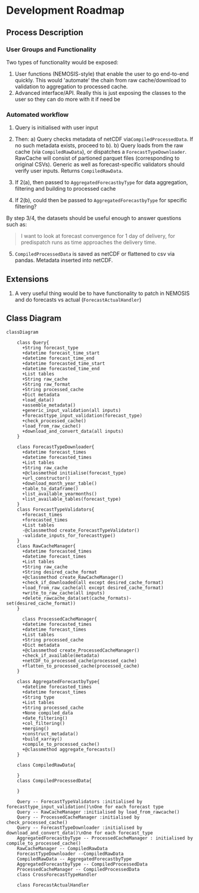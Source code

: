 # Development Roadmap

## Process Description

### User Groups and Functionality

Two types of functionality would be exposed:
1. User functions (NEMOSIS-style) that enable the user to go end-to-end quickly. This would 'automate' the chain from raw cache/download to validation to aggregation to processed cache.
2. Advanced interface/API. Really this is just exposing the classes to the user so they can do more with it if need be

### Automated workflow

1. Query is initialised with user input
2. Then:
    a) Query checks metadata of netCDF via`CompiledProcessedData`. If no such metadata exists, proceed to b).
    b) Query loads from the raw cache (via `CompiledRawData`), or dispatches a `ForecastTypeDownloader`. RawCache will consist of partioned parquet files (corresponding to original CSVs). Generic as well as forecast-specific validators should verify user inputs. Returns `CompiledRawData`.

3. If 2(a), then passed to `AggregatedForecastbyType` for data aggregation, filtering and building to processed cache
4. If 2(b), could then be passed to `AggregatedForecastbyType` for specific filtering?

By step 3/4, the datasets should be useful  enough to answer questions such as:
>I want to look at forecast convergence for 1 day of delivery, for predispatch runs as time approaches the delivery time.

5. `CompiledProcessedData` is saved as netCDF or flattened to csv via pandas. Metadata inserted into netCDF.


## Extensions

1. A very useful thing would be to have functionality to patch in NEMOSIS and do forecasts vs actual (`ForecastActualHandler`)


## Class Diagram

```mermaid
classDiagram

    class Query{
      +String forecast_type
      +datetime forecast_time_start
      +datetime forecast_time_end
      +datetime forecasted_time_start
      +datetime forecasted_time_end
      +List tables
      +String raw_cache
      +String raw_format
      +String processed_cache
      +Dict metadata
      +load_data()
      +assemble_metadata()
      +generic_input_validation(all inputs)
      +forecasttype_input_validation(forecast_type)
      +check_processed_cache()
      +load_from_raw_cache()
      +download_and_convert_data(all inputs)
    }

    class ForecastTypeDownloader{
      +datetime forecast_times
      +datetime forecasted_times
      +List tables
      +String raw_cache
      +@classmethod initialise(forecast_type)
      +url_constructor()
      +download_month_year_table()
      +table_to_dataframe()
      +list_available_yearmonths()
      +list_available_tables(forecast_type)
    }
    class ForecastTypeValidators{
      +forecast_times
      +forecasted_times
      +List tables
      -@classmethod create_ForecastTypeValidator()
      -validate_inputs_for_forecasttype()
    }
    class RawCacheManager{
      +datetime forecasted_times
      +datetime forecast_times
      +List tables
      +String raw_cache
      +String desired_cache_format
      +@classmethod create_RawCacheManager()
      +check_if_downloaded(all except desired_cache_format)
      +load_from_raw_cache(all except desired_cache_format)
      +write_to_raw_cache(all inputs)
      +delete_rawcache_data(set(cache_formats)-set(desired_cache_format))
    }

      class ProcessedCacheManager{
      +datetime forecasted_times
      +datetime forecast_times
      +List tables
      +String processed_cache
      +Dict metadata
      +@classmethod create_ProcessedCacheManager()
      +check_if_available(metadata)
      +netCDF_to_processed_cache(processed_cache)
      +flatten_to_processed_cache(processed_cache)
    }

    class AggregatedForecastbyType{
      +datetime forecasted_times
      +datetime forecast_times
      +String type
      +List tables
      +String processed_cache
      +None compiled_data
      +date_filtering()
      +col_filtering()
      +merging()
      +construct_metadata()
      +build_xarray()
      +compile_to_processed_cache()
      +@classmethod aggregate_forecasts()
    }

    class CompiledRawData{

    }
    class CompiledProcessedData{

    }

    Query -- ForecastTypeValidators :initialised by forecasttype_input_validation()\nOne for each forecast type
    Query -- RawCacheManager :initialised by load_from_rawcache()
    Query -- ProcessedCacheManager :initialised by check_processed_cache()
    Query -- ForecastTypeDownloader :initialised by download_and_convert_data()\nOne for each forecast_type
    AggregatedForecastbyType -- ProcessedCacheManager : initialised by compile_to_processed_cache()
    RawCacheManager -- CompiledRawData
    ForecastTypeDownloader --CompiledRawData
    CompiledRawData -- AggregatedForecastbyType
    AggregatedForecastbyType -- CompiledProcessedData
    ProcessedCacheManager -- CompiledProcessedData
    class CrossForecastTypeHandler

    class ForecastActualHandler
```

